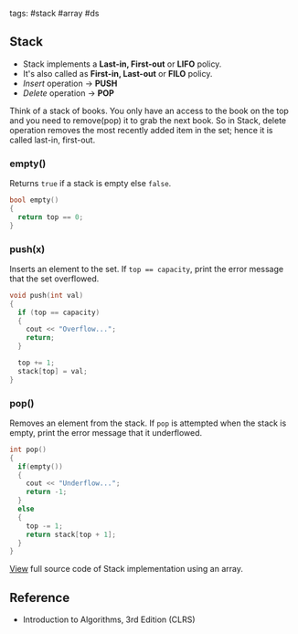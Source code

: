 tags: #stack #array #ds 

## Stack
- Stack implements a **Last-in, First-out** or **LIFO** policy.
- It's also called as **First-in, Last-out** or **FILO** policy.
- *Insert* operation → **PUSH**
- *Delete* operation → **POP**

Think of a stack of books. You only have an access to the book on the top and you need to remove(pop) it to grab the next book.
So in Stack, delete operation removes the most recently added item in the set; hence it is called last-in, first-out.

### empty()

Returns `true` if a stack is empty else `false`.

```cpp
bool empty()
{
  return top == 0;
}
```

### push(x)

Inserts an element to the set. If `top == capacity`, print the error message that the set overflowed.

```cpp
void push(int val)
{
  if (top == capacity)
  {
    cout << "Overflow...";
    return;
  }

  top += 1;
  stack[top] = val;
}

```

### pop()

Removes an element from the stack. If `pop` is attempted when the stack is empty, print the error message that it underflowed.

```cpp
int pop() 
{
  if(empty())
  {
    cout << "Underflow...";
    return -1;
  }
  else
  {
    top -= 1;
    return stack[top + 1];
  }
}
```

[View](https://github.com/jioneeu/ds-algo/tree/master/stack/array/stack.cpp) full source code of Stack implementation using an array.


## Reference
- Introduction to Algorithms, 3rd Edition (CLRS)
